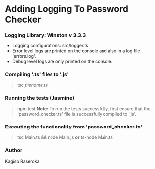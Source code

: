 # Adding Logging To Password Checker

### Logging Library: Winston v 3.3.3
- Logging configurations: src/logger.ts
- Error level logs are printed on the console and also in a log file 'errors.log'.
- Debug level logs are only printed on the console.

### Compiling '.ts' files to '.js'
> tsc *filename.ts*

### Running the tests (Jasmine)
> npm test
**Note:** To run the tests successfully, first ensure that the 'password_checker.ts' file is successfully compiled to '.js'.

### Executing the functionality from 'password_checker.ts'
> tsc Main.ts && node Main.js 
**or**
> ts-node Main.ts

### Author
Kagiso Raseroka
